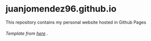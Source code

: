 # juanjomendez96.github.io
This repository contains my personal website hosted in Github Pages


###### Template from [here](https://www.free-css.com/free-css-templates/page288/global) .